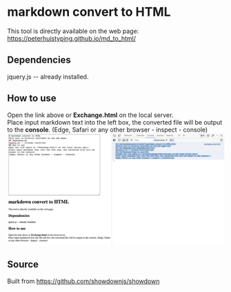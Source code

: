 # markdown convert to HTML
This tool is directly available on the web page: https://peterhuistyping.github.io/md_to_html/
## Dependencies
jquery.js -- already installed.
## How to use
Open the link above or **Exchange.html** on the local server.<br/>
Place input markdown text into the left box, the converted file will be output to the **console**. 
(Edge, Safari or any other browser - inspect - console)
![md_html](md_html.png)
## Source
Built from https://github.com/showdownjs/showdown